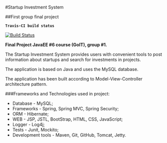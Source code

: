 #Startup Investment System

##First group final project


__`Travis-CI build status`__

[![Build Status](https://travis-ci.org/VictorFigurskiy/StartupInvestmentSystem.svg?branch=master)](https://travis-ci.org/VictorFigurskiy/StartupInvestmentSystem) 

**Final Project JavaEE #6 course (GoIT), group #1.**

The Startup Investment System provides users with convenient tools to post information about startups and search for investments in projects.

The application is based on Java and uses the MySQL database.

The application has been built according to Model-View-Controller architecture pattern.

###Frameworks and Technologies used in project:

   * Database - MySQL;
   * Frameworks - Spring, Spring MVC, Spring Security;
   * ORM - Hibernate;
   * WEB - JSP, JSTL, BootStrap, HTML, CSS, JavaScript;
   * Logger - Log4j;
   * Tests - Junit, Mockito;
   * Development tools - Maven, Git, GitHub, Tomcat, Jetty.



